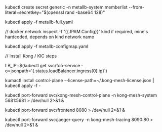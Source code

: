 kubectl create secret generic -n metallb-system memberlist --from-literal=secretkey="$(openssl rand -base64 128)" 

kubectl apply -f metallb-full.yaml

// docker network inspect -f '{{.IPAM.Config}}' kind if required, mine's hardcoded, depends on kind network name

kubectl apply -f metallb-configmap.yaml

// Install Kong / KIC steps

LB_IP=$(kubectl get svc/foo-service -o=jsonpath='{.status.loadBalancer.ingress[0].ip}')

kumactl install control-plane --license-path=~/.kong-mesh-license.json | kubectl apply -f -

kubectl port-forward svc/kong-mesh-control-plane -n kong-mesh-system 5681:5681 > /dev/null 2>&1 &

kubectl port-forward svc/frontend 8080 > /dev/null 2>&1 &

kubectl port-forward svc/jaeger-query -n kong-mesh-tracing 8090:80 > /dev/null 2>&1 &